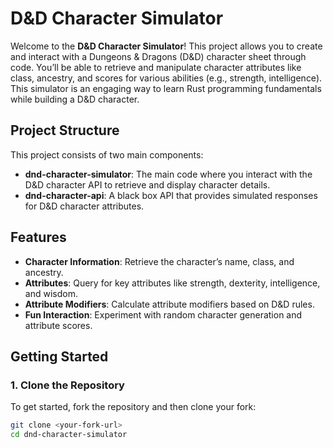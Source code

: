 # D&D Character Simulator

Welcome to the **D&D Character Simulator**! This project allows you to create and interact with a Dungeons & Dragons (D&D) character sheet through code. You’ll be able to retrieve and manipulate character attributes like class, ancestry, and scores for various abilities (e.g., strength, intelligence). This simulator is an engaging way to learn Rust programming fundamentals while building a D&D character.

## Project Structure

This project consists of two main components:
- **dnd-character-simulator**: The main code where you interact with the D&D character API to retrieve and display character details.
- **dnd-character-api**: A black box API that provides simulated responses for D&D character attributes.

## Features

- **Character Information**: Retrieve the character’s name, class, and ancestry.
- **Attributes**: Query for key attributes like strength, dexterity, intelligence, and wisdom.
- **Attribute Modifiers**: Calculate attribute modifiers based on D&D rules.
- **Fun Interaction**: Experiment with random character generation and attribute scores.

## Getting Started

### 1. Clone the Repository
To get started, fork the repository and then clone your fork:
```bash
git clone <your-fork-url>
cd dnd-character-simulator
